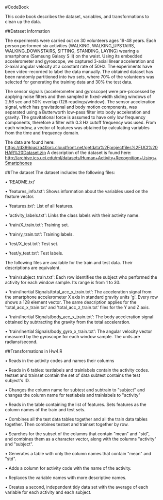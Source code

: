 #CodeBook

This code book describes the dataset, variables, and transformations to clean up the data.

##Dataset Information

The experiments were carried out on 30 volunteers ages 19-48 years. Each person performed six activities (WALKING, WALKING_UPSTAIRS, WALKING_DOWNSTAIRS, SITTING, STANDING, LAYING) wearing a smartphone (Samsung Galaxy S II) on the waist. Using its embedded accelerometer and gyroscope, we captured 3-axial linear acceleration and 3-axial angular velocity at a constant rate of 50Hz. The experiments have been video-recorded to label the data manually. The obtained dataset has been randomly partitioned into two sets, where 70% of the volunteers was selected for generating the training data and 30% the test data.

The sensor signals (accelerometer and gyroscope) were pre-processed by applying noise filters and then sampled in fixed-width sliding windows of 2.56 sec and 50% overlap (128 readings/window). The sensor acceleration signal, which has gravitational and body motion components, was separated using a Butterworth low-pass filter into body acceleration and gravity. The gravitational force is assumed to have only low frequency components, therefore a filter with 0.3 Hz cutoff frequency was used. From each window, a vector of features was obtained by calculating variables from the time and frequency domain.

The data are found here: https://d396qusza40orc.cloudfront.net/getdata%2Fprojectfiles%2FUCI%20HAR%20Dataset.zip 
A description of the dataset is found here: http://archive.ics.uci.edu/ml/datasets/Human+Activity+Recognition+Using+Smartphones

##The dataset
The dataset includes the following files:

•	'README.txt'

•	'features_info.txt': Shows information about the variables used on the feature vector.

•	'features.txt': List of all features.

•	'activity_labels.txt': Links the class labels with their activity name.

•	'train/X_train.txt': Training set.

•	'train/y_train.txt': Training labels.

•	'test/X_test.txt': Test set.

•	'test/y_test.txt': Test labels.


The following files are available for the train and test data. Their descriptions are equivalent.

•	'train/subject_train.txt': Each row identifies the subject who performed the activity for each window sample. Its range is from 1 to 30.

•	'train/Inertial Signals/total_acc_x_train.txt': The acceleration signal from the smartphone accelerometer X axis in standard gravity units 'g'. Every row shows a 128 element vector. The same description applies for the 'total_acc_x_train.txt' and 'total_acc_z_train.txt' files for the Y and Z axis.

•	'train/Inertial Signals/body_acc_x_train.txt': The body acceleration signal obtained by subtracting the gravity from the total acceleration.

•	'train/Inertial Signals/body_gyro_x_train.txt': The angular velocity vector measured by the gyroscope for each window sample. The units are radians/second.


##Transformations in Hw4.R

•	Reads in the activity codes and names their columns

•	Reads in 6 tables: testlabels and trainlabels contain the activity codes. testset and trainset contain the set of data subtest contains the test subject's ID.

•	Changes the column name for subtest and subtrain to "subject" and changes the column name for testlabels and trainlabels to "activity"

•	 Reads in the table containing the list of features. Sets features as the column names of the train and test sets.

•	 Combines all the test data tables together and all the train data tables together. Then combines testset and trainset together by row.

•	 Searches for the subset of the columns that contain "mean" and "std", and combines them as a character vector, along with the columns "activity" and "subject".

•	 Generates a table with only the column names that contain "mean" and "std".

•	 Adds a column for activity code with the name of the activity.

•	 Replaces the variable names with more descriptive names.

•	 Creates a second, independent tidy data set with the average of each variable for each activity and each subject.
